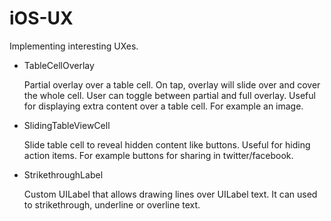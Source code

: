 iOS-UX
======

Implementing interesting UXes.

- TableCellOverlay
    
    Partial overlay over a table cell. On tap, overlay will slide over and cover the whole cell. User can toggle between partial and full overlay.
    Useful for displaying extra content over a table cell. For example an image.


- SlidingTableViewCell
    
    Slide table cell to reveal hidden content like buttons. Useful for hiding action items. For example buttons for sharing in twitter/facebook.

- StrikethroughLabel
    
    Custom UILabel that allows drawing lines over UILabel text. It can used to strikethrough, underline or overline text. 
